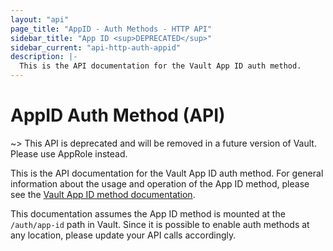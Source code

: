 ```yaml
---
layout: "api"
page_title: "AppID - Auth Methods - HTTP API"
sidebar_title: "App ID <sup>DEPRECATED</sup>"
sidebar_current: "api-http-auth-appid"
description: |-
  This is the API documentation for the Vault App ID auth method.
---
```


# AppID Auth Method (API)

~> This API is deprecated and will be removed in a future version of Vault.
Please use AppRole instead.

This is the API documentation for the Vault App ID auth method. For
general information about the usage and operation of the App ID method, please
see the [Vault App ID method documentation](/docs/auth/app-id.html).

This documentation assumes the App ID method is mounted at the `/auth/app-id`
path in Vault. Since it is possible to enable auth methods at any location,
please update your API calls accordingly.
